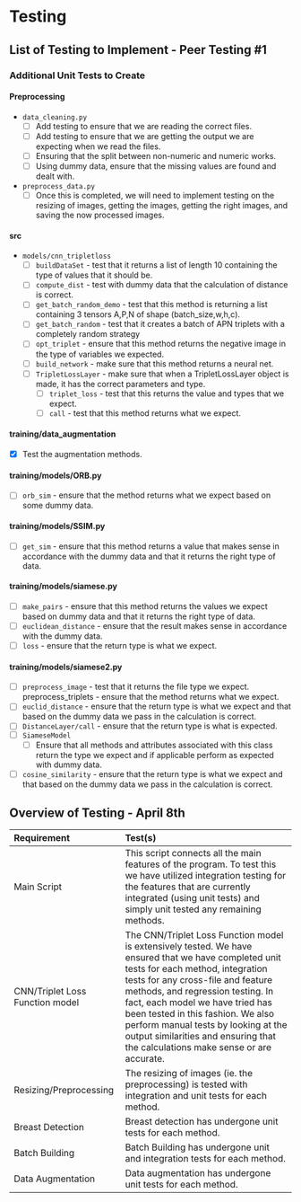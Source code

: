 # Testing

## List of Testing to Implement - Peer Testing #1

### Additional Unit Tests to Create

#### Preprocessing

- `data_cleaning.py`
  - [ ] Add testing to ensure that we are reading the correct files.
  - [ ] Add testing to ensure that we are getting the output we are expecting when we read the files.
  - [ ] Ensuring that the split between non-numeric and numeric works.
  - [ ] Using dummy data, ensure that the missing values are found and dealt with.
- `preprocess_data.py`
  - [ ] Once this is completed, we will need to implement testing on the resizing of images, getting the images, getting the right images, and saving the now processed images.

#### src

- `models/cnn_tripletloss`
  - [ ] `buildDataSet` - test that it returns a list of length 10 containing the type of values that it should be.
  - [ ] `compute_dist` - test with dummy data that the calculation of distance is correct.
  - [ ] `get_batch_random_demo` - test that this method is returning a list containing 3 tensors A,P,N of shape (batch_size,w,h,c).
  - [ ] `get_batch_random` - test that it creates a batch of APN triplets with a completely random strategy
  - [ ] `opt_triplet` - ensure that this method returns the negative image in the type of variables we expected.
  - [ ] `build_network` - make sure that this method returns a neural net.
  - [ ] `TripletLossLayer` - make sure that when a TripletLossLayer object is made, it has the correct parameters and type.
    - [ ] `triplet_loss` - test that this returns the value and types that we expect.
    - [ ] `call` - test that this method returns what we expect.

#### training/data_augmentation

- [x] Test the augmentation methods.

#### training/models/ORB.py

- [ ] `orb_sim` - ensure that the method returns what we expect based on some dummy data.

#### training/models/SSIM.py

- [ ] `get_sim` - ensure that this method returns a value that makes sense in accordance with the dummy data and that it returns the right type of data.

#### training/models/siamese.py

- [ ] `make_pairs` - ensure that this method returns the values we expect based on dummy data and that it returns the right type of data.
- [ ] `euclidean_distance` - ensure that the result makes sense in accordance with the dummy data.
- [ ] `loss` - ensure that the return type is what we expect.

#### training/models/siamese2.py

- [ ] `preprocess_image` - test that it returns the file type we expect.
preprocess_triplets - ensure that the method returns what we expect.
- [ ] `euclid_distance` - ensure that the return type is what we expect and that based on the dummy data we pass in the calculation is correct.
- [ ] `DistanceLayer/call` - ensure that the return type is what is expected.
- [ ] `SiameseModel`
  - [ ] Ensure that all methods and attributes associated with this class return the type we expect and if applicable perform as expected with dummy data.
- [ ] `cosine_similarity` - ensure that the return type is what we expect and that based on the dummy data we pass in the calculation is correct.

## Overview of Testing - April 8th

|Requirement|Test(s)|
|:----------|:------|
|Main Script|This script connects all the main features of the program. To test this we have utilized integration testing for the features that are currently integrated (using unit tests) and simply unit tested any remaining methods.|
|CNN/Triplet Loss Function model|The CNN/Triplet Loss Function model is extensively tested. We have ensured that we have completed unit tests for each method, integration tests for any cross-file and feature methods, and regression testing. In fact, each model we have tried has been tested in this fashion. We also perform manual tests by looking at the output similarities and ensuring that the calculations make sense or are accurate.|
|Resizing/Preprocessing|The resizing of images (ie. the preprocessing) is tested with integration and unit tests for each method.|
|Breast Detection|Breast detection has undergone unit tests for each method.|
|Batch Building|Batch Building has undergone unit and integration tests for each method.|
|Data Augmentation|Data augmentation has undergone unit tests for each method.|
